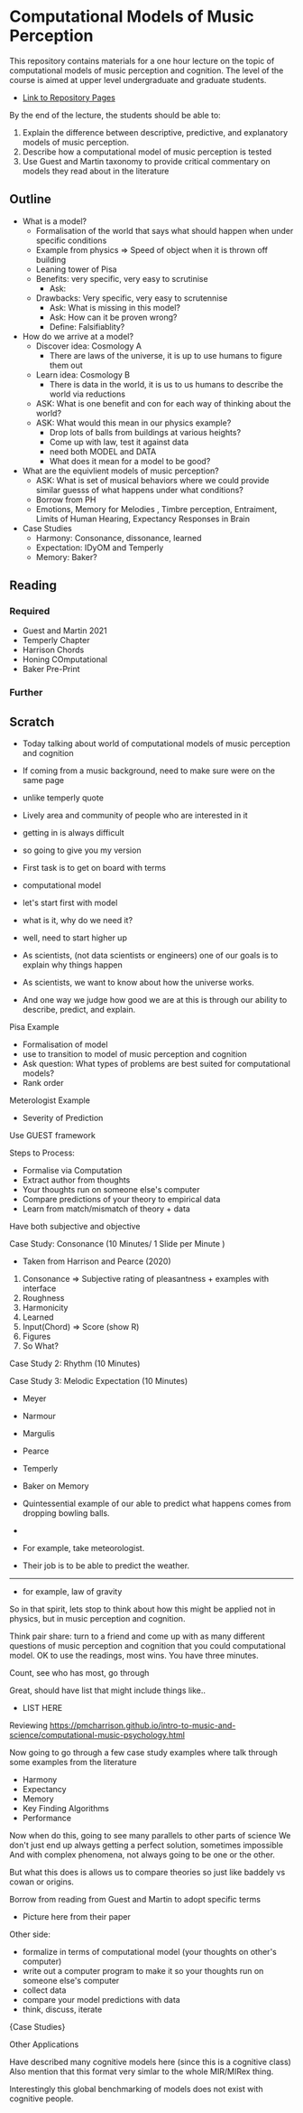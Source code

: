 # Computational Models of Music Perception 

This repository contains materials for a one hour lecture on the topic of computational models of music perception and cognition.
The level of the course is aimed at upper level undergraduate and graduate students.

* [Link to Repository Pages](https://davidjohnbaker1.github.io/computational_models_of_music_perception_lecture/)

By the end of the lecture, the students should be able to:

1. Explain the difference between descriptive, predictive, and explanatory models of music perception.
2. Describe how a computational model of music perception is tested
3. Use Guest and Martin taxonomy to provide critical commentary on models they read about in the literature 


## Outline 

- What is a model?
    + Formalisation of the world that says what should happen when under specific conditions
    + Example from physics => Speed of object when it is thrown off building 
    + Leaning tower of Pisa 
    + Benefits: very specific, very easy to scrutinise 
        + Ask: 
    + Drawbacks: Very specific, very easy to scrutennise 
        + Ask: What is missing in this model?
        + Ask: How can it be proven wrong? 
        + Define: Falsifiablity?
- How do we arrive at a model?
    + Discover idea: Cosmology A 
        + There are laws of the universe, it is up to use humans to figure them out
    + Learn idea: Cosmology B 
        + There is data in the world, it is us to us humans to describe the world via reductions
    + ASK: What is one benefit and con for each way of thinking about the world?
    + ASK: What would this mean in our physics example? 
        + Drop lots of balls from buildings at various heights? 
        + Come up with law, test it against data
        + need both MODEL and DATA
        + What does it mean for a model to be good?
- What are the equivlient models of music perception?
    + ASK: What is set of musical behaviors where we could provide similar guesss of what happens under what conditions?
    + Borrow from PH 
    + Emotions, Memory for Melodies , Timbre perception, Entraiment, Limits of Human Hearing, Expectancy Responses in Brain 
- Case Studies
    + Harmony: Consonance, dissonance, learned 
    + Expectation: IDyOM and Temperly 
    + Memory: Baker? 


## Reading


### Required 

* Guest and Martin 2021
* Temperly Chapter
* Harrison Chords
* Honing COmputational 
* Baker Pre-Print 



### Further 




## Scratch

- Today talking about world of computational models of music perception and cognition
- If coming from a music background, need to make sure were on the same page 
- unlike temperly quote 


- Lively area and community of people who are interested in it
- getting in is always difficult
- so going to give you my version 

- First task is to get on board with terms
- computational model 
- let's start first with model
- what is it, why do we need it? 
- well, need to start higher up 

- As scientists, (not data scientists or engineers) one of our goals is to explain why things happen

- As scientists, we want to know about how the universe works.
- And one way we judge how good we are at this is through our ability to describe, predict, and explain. 

Pisa Example
  + Formalisation of model 
  + use to transition to model of music perception and cognition 
  + Ask question: What types of problems are best suited for computational models? 
  + Rank order 

Meterologist Example
  + Severity of Prediction 
  
Use GUEST framework
  
Steps to Process:
  + Formalise via Computation 
  + Extract author from thoughts
  + Your thoughts run on someone else's computer 
  + Compare predictions of your theory to empirical data
  + Learn from match/mismatch of theory + data 
  
Have both subjective and objective 

Case Study: Consonance  (10 Minutes/ 1 Slide per Minute )
  + Taken from Harrison and Pearce (2020)
  1. Consonance => Subjective rating of pleasantness 
    + examples with interface 
  2. Roughness
  3. Harmonicity 
  4. Learned 
  5. Input(Chord) => Score (show R)
  6. Figures  
  7. So What? 
  
Case Study 2: Rhythm  (10 Minutes)

Case Study 3: Melodic Expectation (10 Minutes)
  + Meyer 
  + Narmour 
  + Margulis 
  + Pearce 
  + Temperly 
  
  + Baker on Memory 


  

  

- Quintessential example of our able to predict what happens comes from dropping bowling balls.
-

- For example, take meteorologist.
- Their job is to be able to predict the weather.

-------------------

- for example, law of gravity 



So in that spirit, lets stop to think about how this might be applied not in physics, but in music perception and cognition.

Think pair share: turn to a friend and come up with as many different questions of music perception and cognition that you could computational model. OK to use the readings, most wins. You have three minutes. 

Count, see who has most, go through

Great, should have list that might include things like..

- LIST HERE




Reviewing
https://pmcharrison.github.io/intro-to-music-and-science/computational-music-psychology.html

Now going to go through a few case study examples where talk through some examples from the  literature

- Harmony 
- Expectancy 
- Memory 
- Key Finding Algorithms 
- Performance 

Now when do this, going to see many parallels to other parts of science
We don't just end up always getting a perfect solution, sometimes impossible
And with complex phenomena, not always going to be one or the other.

But what this does is allows us to compare theories
so just like baddely vs cowan or origins.

Borrow from reading from Guest and Martin to adopt specific terms 

* Picture here from their paper 

Other side:

- formalize in terms of computational model (your thoughts on other's computer)
- write out a computer program to make it so your thoughts run on someone else's computer
- collect data
- compare your model predictions with data
- think, discuss, iterate 

{Case Studies}

Other Applications

Have described many cognitive models here (since this is a cognitive class)
Also mention that this format very simlar to the whole MIR/MIRex thing.

Interestingly this global benchmarking of models does not exist with cognitive people.













